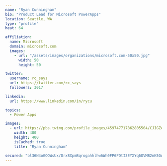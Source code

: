 ```yaml
---
name: "Ryan Cunningham"
bio: "Product Lead for Microsoft PowerApps"
location: Seattle, WA
type: "profile"
heat: 64

affiliation:
  name: Microsoft
  domain: microsoft.com
  images:
    - url: "/assets/images/organizations/microsoft.com-50x50.jpg"
      width: 50
      height: 50

twitter:
  username: rc_says
  url: https://twitter.com/rc_says
  followers: 3017

linkedin:
  url: https://www.linkedin.com/in/rycu

topics:
  - Power Apps

images:
  - url: https://pbs.twimg.com/profile_images/459747717862805504/CJIGZejd_400x400.png
    width: 400
    height: 400
    isCached: true
    title: "Ryan Cunningham"

secured: "bl36N4oGQOWsUx/Orx8XpmBqrogahhlhw6Wh0FP6PDtI3EYXYq6OVMB2mK5GAM/cD4ZPli9+EHXtwJ1jqKRhTfNgf8b5i7Xkoy1AYD2jLrXUeqBvSci/pUpIkkWZfoi5rl5jHXoMast+u5jFWGadtq92N12kIbWfHyDiovQcliB7OqKepn4H23Dt2FWQBbIhvAq8Euv9YwAeMGWQjrW01MBkBoPXs46WxNa8Oee/TRWT/Fm7iWnUc57GIVSK5ZScMit3jwtcHEO+xFyrMUKGpEpcwKfAo83b3D3W4/MloCtftNFhcyOasdyYFbwPv8qNxJ2AXJv7KxmoTltlOWjRVrUpJ8olUo9eYOgWSSwpLkjqF28aiWIT9xcIJeQDLCcvgV43JE9FHFX05d+nMEo+Mg==;oLQhPq/mMn7GtqQGdqiIEQ=="
---
```


